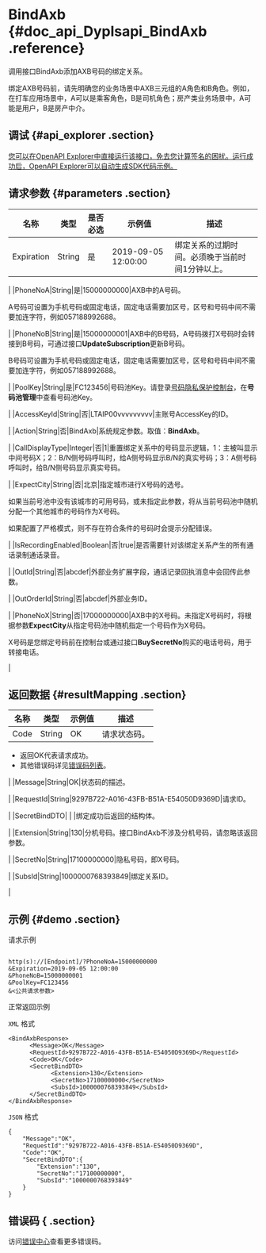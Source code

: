 # BindAxb {#doc_api_Dyplsapi_BindAxb .reference}

调用接口BindAxb添加AXB号码的绑定关系。

绑定AXB号码前，请先明确您的业务场景中AXB三元组的A角色和B角色。例如，在打车应用场景中，A可以是乘客角色，B是司机角色；房产类业务场景中，A可能是用户，B是房产中介。

## 调试 {#api_explorer .section}

[您可以在OpenAPI Explorer中直接运行该接口，免去您计算签名的困扰。运行成功后，OpenAPI Explorer可以自动生成SDK代码示例。](https://api.aliyun.com/#product=Dyplsapi&api=BindAxb&type=RPC&version=2017-05-25)

## 请求参数 {#parameters .section}

|名称|类型|是否必选|示例值|描述|
|--|--|----|---|--|
|Expiration|String|是|2019-09-05 12:00:00|绑定关系的过期时间。必须晚于当前时间1分钟以上。

 |
|PhoneNoA|String|是|15000000000|AXB中的A号码。

 A号码可设置为手机号码或固定电话，固定电话需要加区号，区号和号码中间不需要加连字符，例如057188992688。

 |
|PhoneNoB|String|是|15000000001|AXB中的B号码，A号码拨打X号码时会转接到B号码，可通过接口**UpdateSubscription**更新B号码。

 B号码可设置为手机号码或固定电话，固定电话需要加区号，区号和号码中间不需要加连字符，例如057188992688。

 |
|PoolKey|String|是|FC123456|号码池Key。请登录[号码隐私保护控制台](https://dypls.console.aliyun.com/dypls.htm#/account)，在**号码池管理**中查看号码池Key。

 |
|AccessKeyId|String|否|LTAIP00vvvvvvvvv|主账号AccessKey的ID。

 |
|Action|String|否|BindAxb|系统规定参数。取值：**BindAxb**。

 |
|CallDisplayType|Integer|否|1|重置绑定关系中的号码显示逻辑，1：主被叫显示中间号码X；2：B/N侧号码呼叫时，给A侧号码显示B/N的真实号码；3：A侧号码呼叫时，给B/N侧号码显示真实号码。

 |
|ExpectCity|String|否|北京|指定城市进行X号码的选号。

 如果当前号池中没有该城市的可用号码，或未指定此参数，将从当前号码池中随机分配一个其他城市的号码作为X号码。

 如果配置了严格模式，则不存在符合条件的号码时会提示分配错误。

 |
|IsRecordingEnabled|Boolean|否|true|是否需要针对该绑定关系产生的所有通话录制通话录音。

 |
|OutId|String|否|abcdef|外部业务扩展字段，通话记录回执消息中会回传此参数。

 |
|OutOrderId|String|否|abcdef|外部业务ID。

 |
|PhoneNoX|String|否|17000000000|AXB中的X号码。未指定X号码时，将根据参数**ExpectCity**从指定号码池中随机指定一个号码作为X号码。

 X号码是您绑定号码前在控制台或通过接口**BuySecretNo**购买的电话号码，用于转接电话。

 |

## 返回数据 {#resultMapping .section}

|名称|类型|示例值|描述|
|--|--|---|--|
|Code|String|OK|请求状态码。

 -   返回OK代表请求成功。
-   其他错误码详见[错误码列表](~~109196~~)。

 |
|Message|String|OK|状态码的描述。

 |
|RequestId|String|9297B722-A016-43FB-B51A-E54050D9369D|请求ID。

 |
|SecretBindDTO| | |绑定成功后返回的结构体。

 |
|Extension|String|130|分机号码。接口BindAxb不涉及分机号码，请忽略该返回参数。

 |
|SecretNo|String|17100000000|隐私号码，即X号码。

 |
|SubsId|String|1000000768393849|绑定关系ID。

 |

## 示例 {#demo .section}

请求示例

``` {#request_demo}

http(s)://[Endpoint]/?PhoneNoA=15000000000
&Expiration=2019-09-05 12:00:00
&PhoneNoB=15000000001
&PoolKey=FC123456
&<公共请求参数>

```

正常返回示例

`XML` 格式

``` {#xml_return_success_demo}
<BindAxbResponse>
	  <Message>OK</Message>
	  <RequestId>9297B722-A016-43FB-B51A-E54050D9369D</RequestId>
	  <Code>OK</Code>
	  <SecretBindDTO>
		    <Extension>130</Extension>
		    <SecretNo>17100000000</SecretNo>
		    <SubsId>1000000768393849</SubsId>
	  </SecretBindDTO>
</BindAxbResponse>
```

`JSON` 格式

``` {#json_return_success_demo}
{
	"Message":"OK",
	"RequestId":"9297B722-A016-43FB-B51A-E54050D9369D",
	"Code":"OK",
	"SecretBindDTO":{
		"Extension":"130",
		"SecretNo":"17100000000",
		"SubsId":"1000000768393849"
	}
}
```

## 错误码 { .section}

访问[错误中心](https://error-center.aliyun.com/status/product/Dyplsapi)查看更多错误码。


